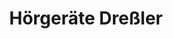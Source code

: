 ---
title: "Hörgeräte Dreßler"
url: /herrsching-am-ammersee/hoergeraete-dressler/
shop: Hörgeräte
---